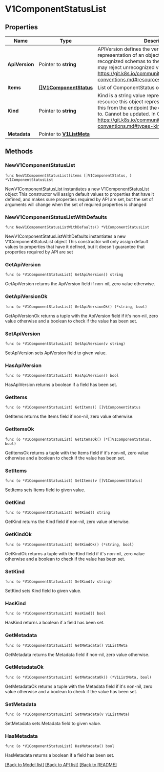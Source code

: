 # V1ComponentStatusList

## Properties

Name | Type | Description | Notes
------------ | ------------- | ------------- | -------------
**ApiVersion** | Pointer to **string** | APIVersion defines the versioned schema of this representation of an object. Servers should convert recognized schemas to the latest internal value, and may reject unrecognized values. More info: https://git.k8s.io/community/contributors/devel/api-conventions.md#resources | [optional] 
**Items** | [**[]V1ComponentStatus**](V1ComponentStatus.md) | List of ComponentStatus objects. | 
**Kind** | Pointer to **string** | Kind is a string value representing the REST resource this object represents. Servers may infer this from the endpoint the client submits requests to. Cannot be updated. In CamelCase. More info: https://git.k8s.io/community/contributors/devel/api-conventions.md#types-kinds | [optional] 
**Metadata** | Pointer to [**V1ListMeta**](V1ListMeta.md) |  | [optional] 

## Methods

### NewV1ComponentStatusList

`func NewV1ComponentStatusList(items []V1ComponentStatus, ) *V1ComponentStatusList`

NewV1ComponentStatusList instantiates a new V1ComponentStatusList object
This constructor will assign default values to properties that have it defined,
and makes sure properties required by API are set, but the set of arguments
will change when the set of required properties is changed

### NewV1ComponentStatusListWithDefaults

`func NewV1ComponentStatusListWithDefaults() *V1ComponentStatusList`

NewV1ComponentStatusListWithDefaults instantiates a new V1ComponentStatusList object
This constructor will only assign default values to properties that have it defined,
but it doesn't guarantee that properties required by API are set

### GetApiVersion

`func (o *V1ComponentStatusList) GetApiVersion() string`

GetApiVersion returns the ApiVersion field if non-nil, zero value otherwise.

### GetApiVersionOk

`func (o *V1ComponentStatusList) GetApiVersionOk() (*string, bool)`

GetApiVersionOk returns a tuple with the ApiVersion field if it's non-nil, zero value otherwise
and a boolean to check if the value has been set.

### SetApiVersion

`func (o *V1ComponentStatusList) SetApiVersion(v string)`

SetApiVersion sets ApiVersion field to given value.

### HasApiVersion

`func (o *V1ComponentStatusList) HasApiVersion() bool`

HasApiVersion returns a boolean if a field has been set.

### GetItems

`func (o *V1ComponentStatusList) GetItems() []V1ComponentStatus`

GetItems returns the Items field if non-nil, zero value otherwise.

### GetItemsOk

`func (o *V1ComponentStatusList) GetItemsOk() (*[]V1ComponentStatus, bool)`

GetItemsOk returns a tuple with the Items field if it's non-nil, zero value otherwise
and a boolean to check if the value has been set.

### SetItems

`func (o *V1ComponentStatusList) SetItems(v []V1ComponentStatus)`

SetItems sets Items field to given value.


### GetKind

`func (o *V1ComponentStatusList) GetKind() string`

GetKind returns the Kind field if non-nil, zero value otherwise.

### GetKindOk

`func (o *V1ComponentStatusList) GetKindOk() (*string, bool)`

GetKindOk returns a tuple with the Kind field if it's non-nil, zero value otherwise
and a boolean to check if the value has been set.

### SetKind

`func (o *V1ComponentStatusList) SetKind(v string)`

SetKind sets Kind field to given value.

### HasKind

`func (o *V1ComponentStatusList) HasKind() bool`

HasKind returns a boolean if a field has been set.

### GetMetadata

`func (o *V1ComponentStatusList) GetMetadata() V1ListMeta`

GetMetadata returns the Metadata field if non-nil, zero value otherwise.

### GetMetadataOk

`func (o *V1ComponentStatusList) GetMetadataOk() (*V1ListMeta, bool)`

GetMetadataOk returns a tuple with the Metadata field if it's non-nil, zero value otherwise
and a boolean to check if the value has been set.

### SetMetadata

`func (o *V1ComponentStatusList) SetMetadata(v V1ListMeta)`

SetMetadata sets Metadata field to given value.

### HasMetadata

`func (o *V1ComponentStatusList) HasMetadata() bool`

HasMetadata returns a boolean if a field has been set.


[[Back to Model list]](../README.md#documentation-for-models) [[Back to API list]](../README.md#documentation-for-api-endpoints) [[Back to README]](../README.md)


